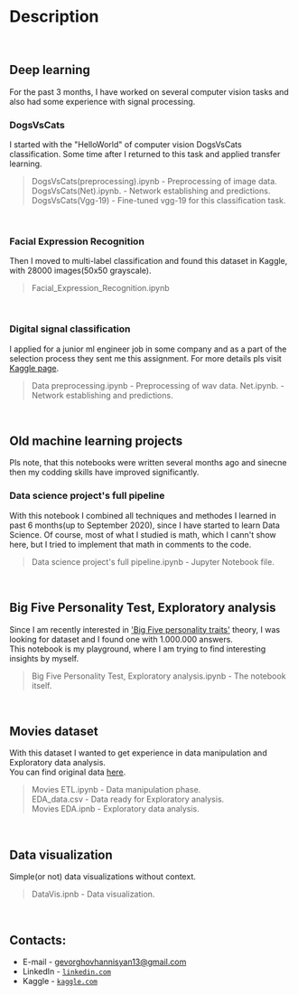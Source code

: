 # Description

<br>

## Deep learning

For the past 3 months, I have worked on several computer vision tasks and also had some experience with signal processing.

### DogsVsCats

I started with the "HelloWorld" of computer vision DogsVsCats classification. Some time after I returned to this task and applied transfer learning.

> DogsVsCats(preprocessing).ipynb - Preprocessing of image data.
> DogsVsCats(Net).ipynb. - Network establishing and predictions.
> DogsVsCats(Vgg-19) - Fine-tuned vgg-19 for this classification task.

<br>

### Facial Expression Recognition

Then I moved to multi-label classification and found this dataset in Kaggle, with 28000 images(50x50 grayscale).

> Facial_Expression_Recognition.ipynb

<br>

### Digital signal classification

I applied for a junior ml engineer job in some company and as a part of the selection process they sent me this assignment. For more details pls visit [Kaggle page](https://www.kaggle.com/c/freesound-audio-tagging-2019).

> Data preprocessing.ipynb - Preprocessing of wav data.
> Net.ipynb. - Network establishing and predictions.

<br>

## Old machine learning projects

Pls note, that this notebooks were written several months ago and sinecne then my codding skills have improved significantly.

### Data science project's full pipeline

With this notebook I combined all techniques and methodes I learned in past 6 months(up to September 2020), since I have started to learn Data Science. Of course, most of what I studied is math, which I cann't show here, but I tried to implement that math in comments to the code.

> Data science project's full pipeline.ipynb - Jupyter Notebook file.

<br>

## Big Five Personality Test, Exploratory analysis

Since I am recently interested in ['Big Five personality traits'](https://en.wikipedia.org/wiki/Big_Five_personality_traits) theory, 
I was looking for dataset and I found one with 1.000.000 answers.<br>
This notebook is my playground, where I am trying to find interesting insights by myself.

> Big Five Personality Test, Exploratory analysis.ipynb - The notebook itself.

<br>

## Movies dataset

With this dataset I wanted to get experience in data manipulation and Exploratory data analysis.<br>
You can find original data [here](https://www.kaggle.com/rounakbanik/the-movies-dataset).

> Movies ETL.ipynb - Data manipulation phase.<br>
> EDA_data.csv - Data ready for Exploratory analysis.<br>
> Movies EDA.ipnb - Exploratory data analysis.<br>

<br>

## Data visualization

Simple(or not) data visualizations without context.

> DataVis.ipnb - Data visualization.

<br>

## Contacts:

- E-mail - gevorghovhannisyan13@gmail.com
- LinkedIn - <a href="https://www.linkedin.com/in/gevorghovhannisyan/" target="_blank">`linkedin.com`</a> 
- Kaggle - <a href="https://www.kaggle.com/gevorghovhannisyan" target="_blank">`kaggle.com`</a>
